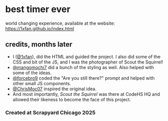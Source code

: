 # best timer ever
world changing experience, available at the website:
https://1xfan.github.io/index.html
## credits, months later
* I ([@1xfan](https://github.com/1xfan)), did the HTML and guided the project. I also did some of the CSS and bit of the JS, and I was the photographer of Scout the Squirrel!
* [@mangomochi7](https://github.com/mangomochi7) did a bunch of the styling as well. Also helped with some of the ideas.
* [@forcebro9](https://github.com/forcebro9) coded the "Are you still there?" prompt and helped with other small JS components.
* [@ChrisMoc07](https://github.com/ChrisMoc07) inspired the original idea.
* And most importantly, *Scout the Squirrel* was there at CodeHS HQ and allowed their likeness to become the face of this project.

### Created at Scrapyard Chicago 2025





